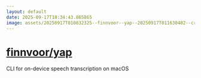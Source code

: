 ```yaml
---
layout: default
date: 2025-09-17T18:34:43.865865
image: assets/20250917T010832325--finnvoor--yap--20250917T011630402--cropped.png
---
```


# [finnvoor/yap](https://github.com/finnvoor/yap)

CLI for on-device speech transcription on macOS
